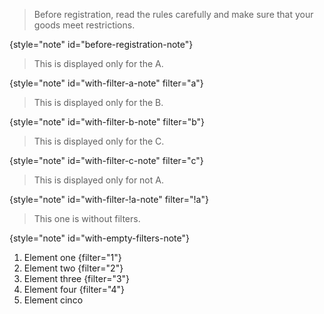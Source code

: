 [//]: # (title: Note)

<snippet id="note-before-registration">

>Before registration, read the rules carefully and make sure that your
>goods meet restrictions.
>
{style="note" id="before-registration-note"}

</snippet>

<snippet id="note-with-filters">

>  This is displayed only for the A.
>
{style="note" id="with-filter-a-note" filter="a"}

>  This is displayed only for the B.
>
{style="note" id="with-filter-b-note" filter="b"}

>  This is displayed only for the C.
>
{style="note" id="with-filter-c-note" filter="c"}

>  This is displayed only for not A.
>
{style="note" id="with-filter-!a-note" filter="!a"}

>  This one is without filters.
>
{style="note" id="with-empty-filters-note"}

</snippet>

<snippet id="list">

1. Element one {filter="1"}
2. Element two {filter="2"}
3. Element three {filter="3"}
4. Element four {filter="4"}
5. Element cinco

</snippet>


